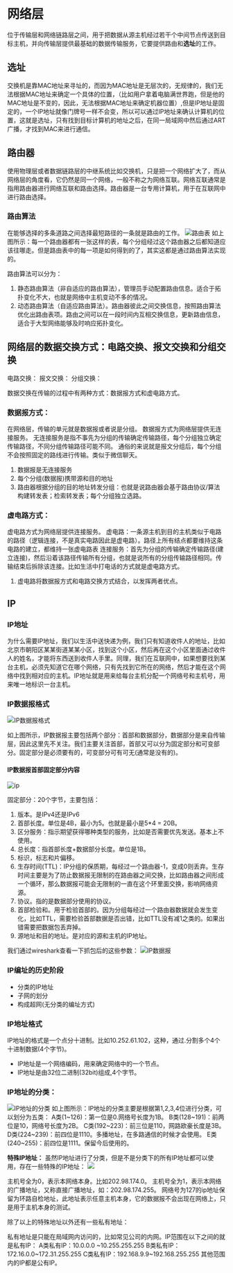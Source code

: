 # 网络层

位于传输层和网络链路层之间，用于把数据从源主机经过若干个中间节点传送到目标主机，并向传输层提供最基础的数据传输服务，它要提供路由和**选址**的工作。


## 选址
交换机是靠MAC地址来寻址的，而因为MAC地址是无层次的，无规律的，我们无法根据MAC地址来确定一个具体的位置，（比如用户拿着电脑满世界跑，但是他的MAC地址是不变的，因此，无法根据MAC地址来确定机器位置）,但是IP地址是固定的，一个IP地址就像门牌号一样不会变，所以可以通过IP地址来确认计算机的位置，这就是选址，只有找到目标计算机的地址之后，在同一局域网中然后通过ART广播，才找到MAC来进行通信。


## 路由器
使用物理层或者数据链路层的中继系统比如交换机，只是把一个网络扩大了，而从网络层的角度看，它仍然是同一个网络，一般不称之为网络互联。网络互联通常是指用路由器进行网络互联和路由选择。路由器是一台专用计算机，用于在互联网中进行路由选择。


### 路由算法
在能够选择的多条道路之间选择最短路径的一条就是路由的工作。
![路由表](https://ftp.bmp.ovh/imgs/2021/02/116af1d9868138c0.jpg)
如上图所示：每一个路由器都有一张这样的表，每个分组经过这个路由器之后都知道应该往哪走。但是路由表中的每一项是如何得到的了，其实这都是通过路由算法实现的。

路由算法可以分为：
1. 静态路由算法（非自适应的路由算法），管理员手动配置路由信息。适合于拓扑变化不大，也就是网络中主机变动不多的情况。
2. 动态路由算法（自适应路由算法）。路由器彼此之间交换信息，按照路由算法优化出路由表项。路由之间可以在一段时间内互相交换信息，更新路由信息，适合于大型网络能够及时响应拓扑变化。





## 网络层的数据交换方式：电路交换、报文交换和分组交换

电路交换：
报文交换：
分组交换：

数据交换在传输的过程中有两种方式：数据报方式和虚电路方式。
### 数据报方式：
在网络层，传输的单元就是数据报或者说是分组。
数据报方式为网络层提供无连接服务。
无连接服务是指不事先为分组的传输确定传输路径，每个分组独立确定传输路径，不同分组传输路径可能不同。
通俗的来说就是报文分组后，每个分组不会按照固定的路线进行传输。类似于微信聊天。

1. 数据报是无连接服务
2. 每个分组(数据报)携带源和目的地址
3. 路由器根据分组的目的地址转发分组：也就是说路由器会基于路由协议/算法构建转发表；检索转发表；每个分组独立选路。

### 虚电路方式：
虚电路方式为网络层提供连接服务。
虚电路：一条源主机到目的主机类似于电路的路径（逻辑连接，不是真实电路因此是虚电路）。路径上所有结点都要维持这条电路的建立，都维持一张虚电路表
连接服务：首先为分组的传输确定传输路径(建立连接)，然后沿着该路径传输所有分组，也就是说所有的分组传输路径相同。传输结束后拆除该连接。比如生活中打电话的方式就是虚电路方式。

1. 虚电路将数据报方式和电路交换方式结合，以发挥两者优点。



## IP


### IP地址
为什么需要IP地址，我们以生活中送快递为例，我们只有知道收件人的地址，比如北京市朝阳区某某街道某某小区，找到这个小区，然后再在这个小区里面通过收件人的姓名，才能将东西送到收件人手里。同理，我们在互联网中，如果想要找到某台主机，必须先知道它在哪个网络，只有先找到它所在的网络，然后才能在这个网络中找到相对应的主机。IP地址就是用来给每台主机分配一个网络号和主机号，用来唯一地标识一台主机。

### IP数据报格式
![IP数据报格式](https://ftp.bmp.ovh/imgs/2021/02/ac4428b67dbbd5b1.jpg)

如上图所示，IP数据报主要包括两个部分：首部和数据部分，数据部分是来自传输层，因此这里先不关注。我们主要关注首部，首部又可以分为固定部分和可变部分。固定部分是必须要有的，可变部分可有可无(通常是没有的)。

#### IP数据报首部固定部分内容

![ip](https://ftp.bmp.ovh/imgs/2021/02/7c9180f8e17d25b5.png)

固定部分：20个字节，主要包括：
1. 版本。是IPv4还是IPv6
2. 首部长度。单位是4B，最小为5。也就是最小是5*4 = 20B。
3. 区分服务：指示期望获得哪种类型的服务，比如是否需要优先发送。基本上不使用。
4. 总长度：指首部长度+数据部分长度。单位是1B。
5. 标识，标志和片偏移。
6. 生存时间(TTL)：IP分组的保质期，每经过一个路由器-1，变成0则丢弃。生存时间主要是为了防止数据报无限制的在路由器之间交换，比如路由器之间形成一个循环，那么数据报可能会无限制的一直在这个环里面交换，影响网络资源。
7. 协议。指的是数据部分使用的协议。
8. 首部检验和。用于检验首部的。因为分组每经过一个路由器数据就会发生变化，比如TTL，需要检验首部数据是否出错，比如TTL没有减1之类的。如果出错需要把数据包丢弃掉。
9. 源地址和目的地址。是对应的源和主机的IP地址。

我们通过wireshark查看一下抓包后的这些参数：
![IP数据报](https://ftp.bmp.ovh/imgs/2021/02/a6a65719aa57e27b.jpg)


### IP编址的历史阶段

* 分类的IP地址
* 子网的划分
* 构成超网(无分类的编址方式)


### IP地址格式
IP地址的格式是一个点分十进制。比如10.252.61.102，这种，通过.分割多个4个十进制数据(4个字节)。
* IP地址是一个网络编码，用来确定网络中的一个节点。
* IP地址是由32位二进制(32bit)组成,4个字节。


### IP地址的分类：

![IP地址的分类](https://ftp.bmp.ovh/imgs/2021/02/8b1104e444fa7ff5.jpg)
如上图所示：IP地址的分类主要是根据第1,2,3,4位进行分类，可以划分为五类：
A类(1~126)：第一位是0.网络号长度为1B。
B类(128~191)：前两位是10，网络号长度为2B。
C类(192~223)：前三位是110，网路欧豪长度是3B。
D类(224~239)：前四位是1110。多播地址，在多路通信的时候才会使用。
E类(240~255)：前四位是1111。保留今后使用的。

**特殊IP地址：**
虽然IP地址进行了分类，但是不是分类下的所有IP地址都可以使用，存在一些特殊的IP地址：
![](https://ftp.bmp.ovh/imgs/2021/02/06a7d5639c913bea.jpg)

主机号全为0，表示本网络本身。比如202.98.174.0。
主机号全为1，表示本网络的广播地址，又称直接广播地址，如：202.98.174.255。
网络号为127的ip地址保留为环路自检地址，此地址表示任意主机本身，它的数据报不会出现在网络上，只是用于主机本身的测试。

除了以上的特殊地址以外还有一些私有地址：

私有地址是只能在局域网内访问的，比如常见公司的内网。IP范围在以下之间的就是私有IP：
A类私有IP：10.0.0.0 ~10.255.255.255
B类私有IP：172.16.0.0~172.31.255.255
C类私有IP：192.168.9.9~192.168.255.255
其他范围内的IP都是公有IP。


